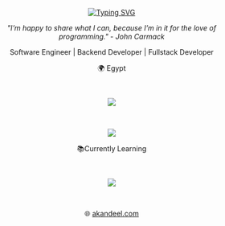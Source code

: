 <p align="center"><a href="https://git.io/typing-svg"><img src="https://readme-typing-svg.demolab.com?font=Fira+Code&duration=1000&pause=1000&color=F74534&center=true&multiline=true&width=410&height=100&lines=+fn+intro()+-%3E+()+%7B+begin!()+%7D;Compiling...🦀;Hey+there%2C+I'm+Abdelrahman+Kandil." alt="Typing SVG" /></a></p>


<p align="center"><i>"I’m happy to share what I can, because I’m in it for the love of programming." - John Carmack</i></p>
<p align="center">Software Engineer | Backend Developer | Fullstack Developer </p>
<p align="center">🌍 Egypt </p>

<br>
<p align="center"><a href="https://skillicons.dev"><img src="https://skillicons.dev/icons?i=python,javascript,html,css,django,flask,fastapi,jquery,nginx,git,docker,kubernetes,postgres,redis,gitlab"/></a></p>
<br>

<p align="center"> <!-- <a href="https://github.com/anuraghazra/github-readme-stats"><img src="https://github-readme-stats.vercel.app/api?username=kandeel4411&theme=dracula"/></a> --> <a href="https://github.com/anuraghazra/github-readme-stats"><img src="https://github-readme-stats.vercel.app/api/top-langs/?username=kandeel4411&langs_count=8&layout=compact&theme=dracula&hide=php,java"/></a></p>
<p align="center"></p>


<p align="center">📚Currently Learning</p>
<br>
<p align="center"><a href="https://skillicons.dev"><img src="https://skillicons.dev/icons?i=ts,golang,rust,aws,actix,nodejs"/></a></p>
<br>
<p align="center">🌐 <a href="https://akandeel.com">akandeel.com</a></p>
